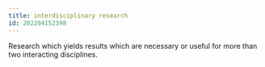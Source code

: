 ```yaml
---
title: interdisciplinary research
id: 202204152398
---
```


Research which yields results which are necessary or useful for more than two interacting disciplines. 
